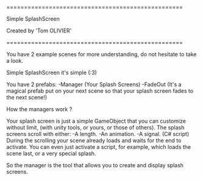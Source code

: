 ==================================================

Simple SplashScreen

Created by 'Tom OLIVIER'

==================================================

You have 2 example scenes for more understanding, do not hesitate to take a look.


Simple SplashScreen it's simple (:3)

You have 2 prefabs:
	-Manager (Your Splash Screens)
	-FadeOut (It's a magical prefab put on your next scene so that your splash screen fades to the next scene!)

How the managers work ?

Your splash screen is just a simple GameObject that you can customize without limit, (with unity tools, or yours, or those of others).
The splash screens scroll with either:
	-A length.
	-An animation.
	-A signal. (C# script)
During the scrolling your scene already loads and waits for the end to activate.
You can even just activate a script, for example, which loads the scene last, or a very special splash.

So the manager is the tool that allows you to create and display splash screens.